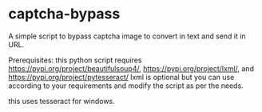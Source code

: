 # captcha-bypass
A simple script to bypass captcha image to convert in text and send it in URL.

Prerequisites:
this python script requires https://pypi.org/project/beautifulsoup4/, https://pypi.org/project/lxml/, and https://pypi.org/project/pytesseract/
lxml is optional but you can use according to your requirements and modify the script as per the needs.

this uses tesseract for windows.
